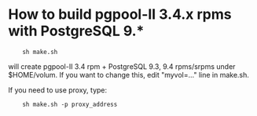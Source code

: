 How to build pgpool-II 3.4.x rpms with PostgreSQL 9.*
==================

```
	sh make.sh
```
will create pgpool-II 3.4 rpm + PostgreSQL 9.3, 9.4 rpms/srpms under
$HOME/volum. If you want to change this, edit "myvol=..." line in make.sh.

If you need to use proxy, type:

```
	sh make.sh -p proxy_address
```
